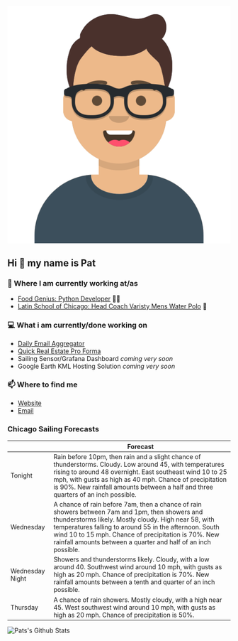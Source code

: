 [![Social banner for p-j-falconer](https://raw.githubusercontent.com/P-J-FALCONER/P-J-FALCONER/master/assets/avataaars.svg)](https://patfalconer.com/)
## Hi :wave: my name is Pat

### 💼 Where I am currently working at/as
- [Food Genius: Python Developer](https://getfoodgenius.com/) 🍔🐍
- [Latin School of Chicago: Head Coach Varisty Mens Water Polo](https://www.latinschool.org/) 🤽


### 💻 What i am currently/done working on
 - [Daily Email Aggregator](https://github.com/P-J-FALCONER/dott_daily_mail)
 - [Quick Real Estate Pro Forma](https://github.com/P-J-FALCONER/henry)
 - Sailing Sensor/Grafana Dashboard *coming very soon*
 - Google Earth KML Hosting Solution *coming very soon*

### 📫 Where to find me
 - [Website](https://patfalconer.com/)
 - [Email](mailto:patrick.j.falconer@gmail.com)


### Chicago Sailing Forecasts
|   | Forecast  |
|---|---|
| Tonight | Rain before 10pm, then rain and a slight chance of thunderstorms. Cloudy. Low around 45, with temperatures rising to around 48 overnight. East southeast wind 10 to 25 mph, with gusts as high as 40 mph. Chance of precipitation is 90%. New rainfall amounts between a half and three quarters of an inch possible. |
| Wednesday | A chance of rain before 7am, then a chance of rain showers between 7am and 1pm, then showers and thunderstorms likely. Mostly cloudy. High near 58, with temperatures falling to around 55 in the afternoon. South wind 10 to 15 mph. Chance of precipitation is 70%. New rainfall amounts between a quarter and half of an inch possible. |
| Wednesday Night | Showers and thunderstorms likely. Cloudy, with a low around 40. Southwest wind around 10 mph, with gusts as high as 20 mph. Chance of precipitation is 70%. New rainfall amounts between a tenth and quarter of an inch possible. |
| Thursday | A chance of rain showers. Mostly cloudy, with a high near 45. West southwest wind around 10 mph, with gusts as high as 20 mph. Chance of precipitation is 50%. |

![Pats's Github Stats](https://github-readme-stats.vercel.app/api?username=p-j-falconer&show_icons=true&theme=radical)
